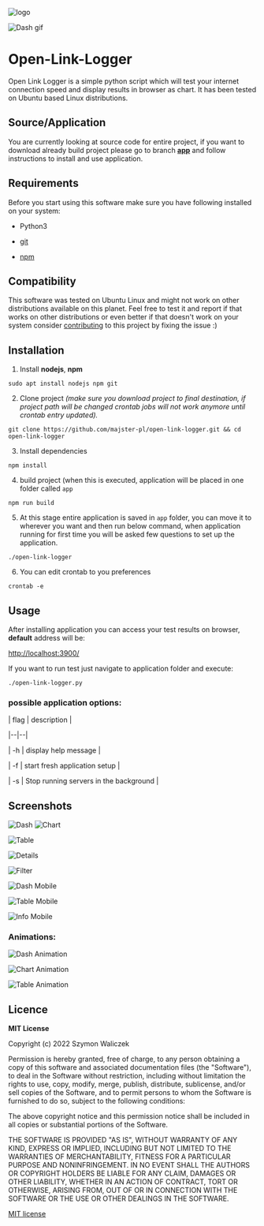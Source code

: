 ﻿
  

![logo](https://github.com/majster-pl/open-link-logger/raw/main/public/logo-with-title.png)

  
![Dash gif](https://github.com/majster-pl/open-link-logger/blob/main/screenshots/dash1.gif?raw=true)
  

# Open-Link-Logger

  

  

Open Link Logger is a simple python script which will test your internet connection speed and display results in browser as chart. It has been tested on Ubuntu based Linux distributions.

  

## Source/Application

You are currently looking at source code for entire project, if you want to download already build project please go to branch **[app](https://github.com/majster-pl/open-link-logger/tree/app)** and follow instructions to install and use application.

  

## Requirements

  

  

Before you start using this software make sure you have following installed on your system:

  

- Python3

- [git](https://git-scm.com/download/linux)

- [npm](https://nodejs.org/en/download/)

  

## Compatibility

  

This software was tested on Ubuntu Linux and might not work on other distributions available on this planet. Feel free to test it and report if that works on other distributions or even better if that doesn't work on your system consider [contributing](https://github.com/majster-pl/open-link-logger) to this project by fixing the issue :)

  

  

## Installation

  

1. Install **nodejs**, **npm**

  

`sudo apt install nodejs npm git`

  

2. Clone project *(make sure you download project to final destination, if project path will be changed crontab jobs will not work anymore until crontab entry updated).*

  

`git clone https://github.com/majster-pl/open-link-logger.git && cd open-link-logger`

  

3. Install dependencies

  

`npm install`

  

4. build project (when this is executed, application will be placed in one folder called `app`

  

`npm run build`

  

5. At this stage entire application is saved in `app` folder, you can move it to wherever you want and then run below command, when application running for first time you will be asked few questions to set up the application.

  

`./open-link-logger`

  

6. You can edit crontab to you preferences

  

`crontab -e`

  

  

## Usage

  

After installing application you can access your test results on browser, **default** address will be:

  

[http://localhost:3900/](http://localhost:3900/)

  

  

If you want to run test just navigate to application folder and execute:

  

`./open-link-logger.py`

  

### possible application options:

| flag | description |

|--|--|

| -h | display help message |

| -f | start fresh application setup |

| -s | Stop running servers in the background |

  
## Screenshots

![Dash](https://raw.githubusercontent.com/majster-pl/open-link-logger/main/screenshots/Screenshot1.png)
  ![Chart](https://raw.githubusercontent.com/majster-pl/open-link-logger/main/screenshots/Screenshot2.png)

![Table](https://raw.githubusercontent.com/majster-pl/open-link-logger/main/screenshots/Screenshot3.png)

![Details](https://raw.githubusercontent.com/majster-pl/open-link-logger/main/screenshots/Screenshot4.png)

![Filter](https://raw.githubusercontent.com/majster-pl/open-link-logger/main/screenshots/Screenshot5.png)

![Dash Mobile](https://raw.githubusercontent.com/majster-pl/open-link-logger/main/screenshots/Screenshot6.png)

![Table Mobile](https://raw.githubusercontent.com/majster-pl/open-link-logger/main/screenshots/Screenshot7.png)

![Info Mobile](https://raw.githubusercontent.com/majster-pl/open-link-logger/main/screenshots/Screenshot8.png)

### Animations:
![Dash Animation](https://github.com/majster-pl/open-link-logger/blob/main/screenshots/dash1.gif?raw=true)

![Chart Animation](https://github.com/majster-pl/open-link-logger/blob/main/screenshots/chart1.gif?raw=true)

![Table Animation](https://github.com/majster-pl/open-link-logger/blob/main/screenshots/table1.gif?raw=true)

## Licence

  

  

**MIT License**

  

Copyright (c) 2022 Szymon Waliczek

  

  

Permission is hereby granted, free of charge, to any person obtaining a copy of this software and associated documentation files (the "Software"), to deal in the Software without restriction, including without limitation the rights to use, copy, modify, merge, publish, distribute, sublicense, and/or sell copies of the Software, and to permit persons to whom the Software is furnished to do so, subject to the following conditions:

  

  

The above copyright notice and this permission notice shall be included in all copies or substantial portions of the Software.

  

  

THE SOFTWARE IS PROVIDED "AS IS", WITHOUT WARRANTY OF ANY KIND, EXPRESS OR IMPLIED, INCLUDING BUT NOT LIMITED TO THE WARRANTIES OF MERCHANTABILITY, FITNESS FOR A PARTICULAR PURPOSE AND NONINFRINGEMENT. IN NO EVENT SHALL THE AUTHORS OR COPYRIGHT HOLDERS BE LIABLE FOR ANY CLAIM, DAMAGES OR OTHER LIABILITY, WHETHER IN AN ACTION OF CONTRACT, TORT OR OTHERWISE, ARISING FROM, OUT OF OR IN CONNECTION WITH THE SOFTWARE OR THE USE OR OTHER DEALINGS IN THE SOFTWARE.

  

  

[MIT license](https://opensource.org/licenses/MIT)